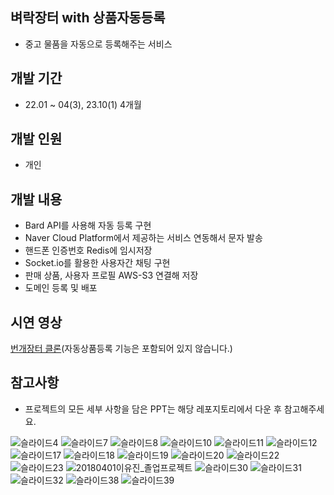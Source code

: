 ## 벼락장터 with 상품자동등록
- 중고 물품을 자동으로 등록해주는 서비스
## 개발 기간
- 22.01 ~ 04(3), 23.10(1) 4개월
## 개발 인원
- 개인
## 개발 내용
- Bard API를 사용해 자동 등록 구현
- Naver Cloud Platform에서 제공하는 서비스 연동해서 문자 발송
- 핸드폰 인증번호 Redis에 임시저장
- Socket.io를 활용한 사용자간 채팅 구현
- 판매 상품, 사용자 프로필 AWS-S3 연결해 저장
- 도메인 등록 및 배포
## 시연 영상
<a href="https://www.youtube.com/watch?v=NbzM5T-6GHM">번개장터 클론</a>(자동상품등록 기능은 포함되어 있지 않습니다.)
## 참고사항
- 프로젝트의 모든 세부 사항을 담은 PPT는 해당 레포지토리에서 다운 후 참고해주세요.

![슬라이드4](https://github.com/yj2dev/Lightning-marketplace-AIUploader/assets/72322679/1a2a1fe8-57b1-4ccd-92cf-f5028b4856a1)
![슬라이드7](https://github.com/yj2dev/Lightning-marketplace-AIUploader/assets/72322679/46155a45-80e8-4b8d-a6f3-eef48b229feb)
![슬라이드8](https://github.com/yj2dev/Lightning-marketplace-AIUploader/assets/72322679/a37ff5c0-5ea6-4489-9ed9-c501d660b6b4)
![슬라이드10](https://github.com/yj2dev/Lightning-marketplace-AIUploader/assets/72322679/030e202f-feb7-42e6-8bba-87ab496856eb)
![슬라이드11](https://github.com/yj2dev/Lightning-marketplace-AIUploader/assets/72322679/e0a79814-253a-4601-9792-63e93a288c37)
![슬라이드12](https://github.com/yj2dev/Lightning-marketplace-AIUploader/assets/72322679/f409a9f8-fb90-4997-888c-2c6c3eb8258d)
![슬라이드17](https://github.com/yj2dev/Lightning-marketplace-AIUploader/assets/72322679/9a6c842a-3666-448d-b049-53f74c57e118)
![슬라이드18](https://github.com/yj2dev/Lightning-marketplace-AIUploader/assets/72322679/0a92ad8f-c780-4c7c-9a71-1b277b136cf8)
![슬라이드19](https://github.com/yj2dev/Lightning-marketplace-AIUploader/assets/72322679/0c7f4c47-b39b-4a7e-a8e6-cda55a2bf34a)
![슬라이드20](https://github.com/yj2dev/Lightning-marketplace-AIUploader/assets/72322679/8cca1835-fef2-45e8-ab0d-1bd6cf04a582)
![슬라이드22](https://github.com/yj2dev/Lightning-marketplace-AIUploader/assets/72322679/46119925-7491-40c5-976d-d5c6b0276fe7)
![슬라이드23](https://github.com/yj2dev/Lightning-marketplace-AIUploader/assets/72322679/c3066017-19b3-420f-8e1f-de41b1391c2b)
![20180401이유진_졸업프로젝트](https://github.com/yj2dev/Lightning-marketplace-AIUploader/assets/72322679/cb90c63a-fc96-4e8a-8761-67f1b6e88429)
![슬라이드30](https://github.com/yj2dev/Lightning-marketplace-AIUploader/assets/72322679/b311084a-6748-488d-8fab-d6556a5accb2)
![슬라이드31](https://github.com/yj2dev/Lightning-marketplace-AIUploader/assets/72322679/ed6d43a8-e7c8-4638-be3e-090acc22f75e)
![슬라이드32](https://github.com/yj2dev/Lightning-marketplace-AIUploader/assets/72322679/29e20b11-52d6-468b-b3f6-4dec5b87e750)
![슬라이드38](https://github.com/yj2dev/Lightning-marketplace-AIUploader/assets/72322679/2d9444bc-8ee7-4220-9696-46d43a73d1c8)
![슬라이드39](https://github.com/yj2dev/Lightning-marketplace-AIUploader/assets/72322679/88bc9a03-cd52-4d3b-912f-7388db416acd)
